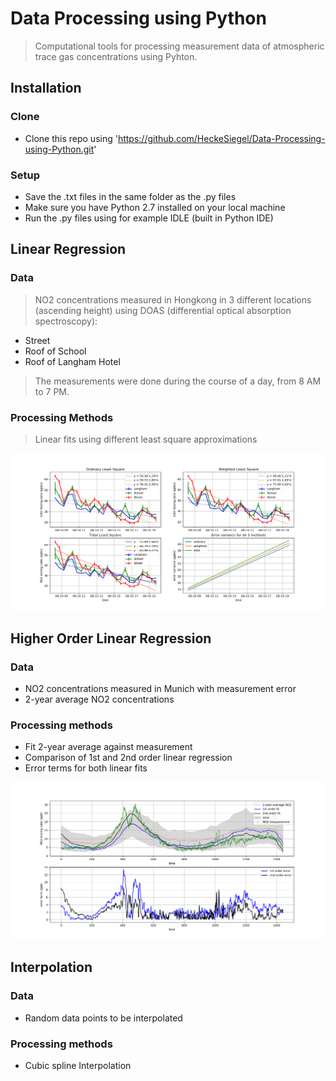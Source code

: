 # Data Processing using Python
>Computational tools for processing measurement data of atmospheric trace gas concentrations using Pyhton.

## Installation
### Clone
- Clone this repo using 'https://github.com/HeckeSiegel/Data-Processing-using-Python.git'
### Setup
- Save the .txt files in the same folder as the .py files
- Make sure you have Python 2.7 installed on your local machine
- Run the .py files using for example IDLE (built in Python IDE)
## Linear Regression
### Data
>NO2 concentrations measured in Hongkong in 3 different locations (ascending height) using DOAS (differential optical absorption spectroscopy): 
- Street
- Roof of School
- Roof of Langham Hotel
>The measurements were done during the course of a day, from 8 AM to 7 PM.
### Processing Methods
>Linear fits using different least square approximations

![regression](https://github.com/HeckeSiegel/Data-Processing-using-Python/blob/master/linear_regression.png)

## Higher Order Linear Regression
### Data
- NO2 concentrations measured in Munich with measurement error
- 2-year average NO2 concentrations
### Processing methods
- Fit 2-year average against measurement
- Comparison of 1st and 2nd order linear regression
- Error terms for both linear fits

![higher_order_regression](https://github.com/HeckeSiegel/Data-Processing-using-Python/blob/master/higher_order_linear_regression.png)

## Interpolation
### Data
- Random data points to be interpolated
### Processing methods
- Cubic spline Interpolation
